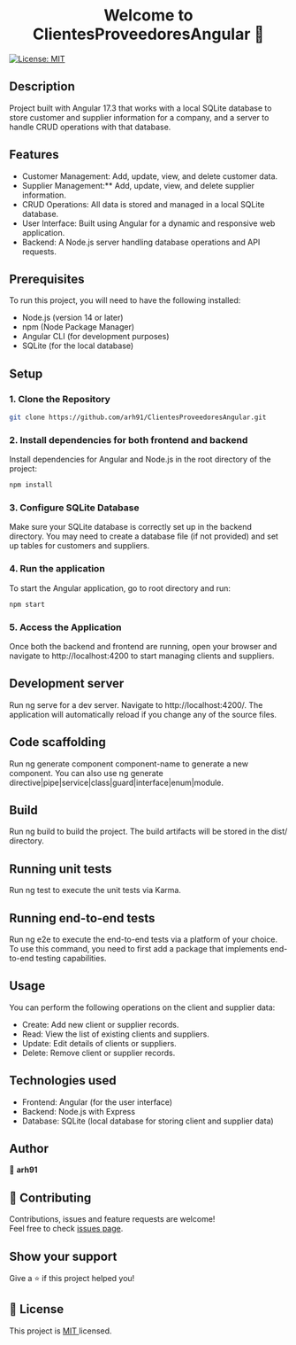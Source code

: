 <h1 align="center">Welcome to ClientesProveedoresAngular 👋</h1>
<p>
  <a href="https://opensource.org/licenses/MIT" target="_blank">
    <img alt="License: MIT " src="https://img.shields.io/badge/License-MIT -yellow.svg" />
  </a>
</p>

## Description
Project built with Angular 17.3 that works with a local SQLite database to store customer and supplier information for a company, 
and a server to handle CRUD operations with that database.

## Features
- Customer Management: Add, update, view, and delete customer data.
- Supplier Management:** Add, update, view, and delete supplier information.
- CRUD Operations: All data is stored and managed in a local SQLite database.
- User Interface: Built using Angular for a dynamic and responsive web application.
- Backend: A Node.js server handling database operations and API requests.


## Prerequisites
To run this project, you will need to have the following installed:

- Node.js (version 14 or later)
- npm (Node Package Manager)
- Angular CLI (for development purposes)
- SQLite (for the local database)


## Setup

### 1. Clone the Repository

```sh
git clone https://github.com/arh91/ClientesProveedoresAngular.git
```

### 2. Install dependencies for both frontend and backend

Install dependencies for Angular and Node.js in the root directory of the project:

```sh
npm install
```

### 3. Configure SQLite Database
Make sure your SQLite database is correctly set up in the backend directory. 
You may need to create a database file (if not provided) and set up tables for customers and suppliers.

### 4. Run the application

To start the Angular application, go to root directory and run:
```sh
npm start
```

### 5. Access the Application
Once both the backend and frontend are running, open your browser and navigate to http://localhost:4200 to start managing clients and suppliers.


## Development server
Run ng serve for a dev server. Navigate to http://localhost:4200/. The application will automatically reload if you change any of the source files.


## Code scaffolding
Run ng generate component component-name to generate a new component. You can also use ng generate directive|pipe|service|class|guard|interface|enum|module.


## Build
Run ng build to build the project. The build artifacts will be stored in the dist/ directory.


## Running unit tests
Run ng test to execute the unit tests via Karma.


## Running end-to-end tests
Run ng e2e to execute the end-to-end tests via a platform of your choice. To use this command, you need to first add a package that implements end-to-end testing capabilities.


## Usage
You can perform the following operations on the client and supplier data:

- Create: Add new client or supplier records.
- Read: View the list of existing clients and suppliers.
- Update: Edit details of clients or suppliers.
- Delete: Remove client or supplier records.


## Technologies used
- Frontend: Angular (for the user interface)
- Backend: Node.js with Express
- Database: SQLite (local database for storing client and supplier data)


## Author

👤 **arh91**


## 🤝 Contributing

Contributions, issues and feature requests are welcome!<br />
Feel free to check [issues page](https://github.com/arh91/Gestion-Usuarios-Backend/issues). 


## Show your support

Give a ⭐️ if this project helped you!


## 📝 License

This project is [MIT ](https://opensource.org/licenses/MIT) licensed.




